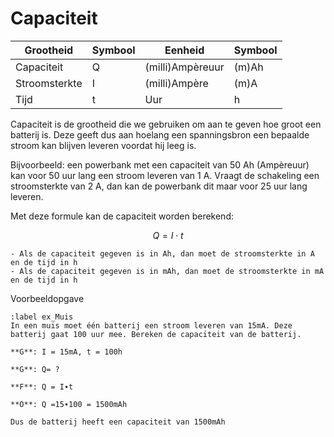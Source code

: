 # Capaciteit

|     Grootheid        |     Symbool    |     Eenheid                 |     Symbool     |
|----------------------|----------------|-----------------------------|-----------------|
|     Capaciteit       |     Q          |     (milli)Ampèreuur        |     (m)Ah       |
|     Stroomsterkte    |     I          |     (milli)Ampère           |     (m)A        |
|     Tijd             |     t          |     Uur                     |     h           |

Capaciteit is de grootheid die we gebruiken om aan te geven hoe groot een batterij is. Deze geeft dus aan hoelang een spanningsbron een bepaalde stroom kan blijven leveren voordat hij leeg is.

Bijvoorbeeld: een powerbank met een capaciteit van 50 Ah (Ampèreuur) kan voor 50 uur lang een stroom leveren van 1 A. Vraagt de schakeling een stroomsterkte van 2 A, dan kan de powerbank dit maar voor 25 uur lang leveren. 

Met deze formule kan de capaciteit worden berekend:


$$ Q = I \cdot t $$


```{tip}
- Als de capaciteit gegeven is in Ah, dan moet de stroomsterkte in A en de tijd in h
- Als de capaciteit gegeven is in mAh, dan moet de stroomsterkte in mA en de tijd in h
```

Voorbeeldopgave

```{exercise} Muis
:label ex_Muis
In een muis moet één batterij een stroom leveren van 15mA. Deze batterij gaat 100 uur mee. Bereken de capaciteit van de batterij.
```

```{solution} ex_Muis
**G**: I = 15mA, t = 100h

**G**: Q= ?

**F**: Q = I∙t	

**O**: Q =15∙100 = 1500mAh

Dus de batterij heeft een capaciteit van 1500mAh